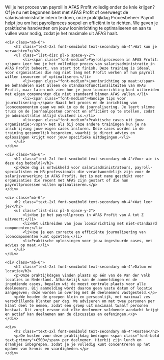  <div class="p-4">
    <p class="mb-4">Wil je het proces van payroll in AFAS Profit volledig onder de knie krijgen? Of je nu net begonnen bent met AFAS Profit of overweegt de salarisadministratie intern te doen, onze praktijkdag Procesbeheer Payroll helpt jou om het payrollproces soepel en efficiënt in te richten. We geven je praktische handvatten om jouw looninrichting te optimaliseren en aan te vullen waar nodig, zodat je het maximale uit AFAS haalt.</p>

    <div class="mb-6">
        <h2 class="text-2xl font-semibold text-secondary mb-4">Wat kun je verwachten?</h2>
        <ul class="list-disc pl-6 space-y-2">
            <li><span class="font-medium">Payrollprocessen in AFAS Profit:</span> Leer hoe je het volledige proces van salarisadministratie in AFAS Profit beheert, van start tot finish. Deze training is ideaal voor organisaties die nog niet lang met Profit werken of hun payroll willen insourcen of optimaliseren.</li>
            <li><span class="font-medium">Looninrichting op maat:</span> We behandelen niet alleen de standaardfunctionaliteiten van AFAS Profit, maar laten ook zien hoe je jouw looninrichting kunt uitbreiden met eigen componenten die niet standaard binnen AFAS vallen.</li>
            <li><span class="font-medium">Handige tips voor journalisering:</span> Naast het proces en de inrichting van looncomponenten gaan we ook in op de journalisering. Je leert slimme trucs om de journaalposten correct en efficiënt op te stellen, zodat je administratie altijd sluitend is.</li>
            <li><span class="font-medium">Praktische cases uit jouw organisatie:</span> Net als bij onze andere trainingen kun je na inschrijving jouw eigen cases insturen. Deze cases worden in de training gezamenlijk besproken, waarbij je direct advies en oplossingen krijgt voor jouw specifieke uitdagingen.</li>
        </ul>
    </div>

    <div class="mb-6">
        <h2 class="text-2xl font-semibold text-secondary mb-4">Voor wie is deze dag bedoeld?</h2>
        <p>Deze dag is ontwikkeld voor salarisadministrateurs, payroll-specialisten en HR-professionals die verantwoordelijk zijn voor de salarisverwerking in AFAS Profit. Het is met name geschikt voor organisaties die recent met AFAS zijn gestart of die hun payrollprocessen willen optimaliseren.</p>
    </div>

    <div class="mb-6">
        <h2 class="text-2xl font-semibold text-secondary mb-4">Wat leer je?</h2>
        <ul class="list-disc pl-6 space-y-2">
            <li>Hoe je het payrollproces in AFAS Profit van A tot Z uitvoert;</li>
            <li>Het uitbreiden van jouw looninrichting met niet-standaard componenten;</li>
            <li>Hoe je een correcte en efficiënte journalisering van looncomponenten kunt opzetten;</li>
            <li>Praktische oplossingen voor jouw ingestuurde cases, met advies op maat.</li>
        </ul>
    </div>

    <div class="mb-6">
        <h2 class="text-2xl font-semibold text-secondary mb-4">Datum en locatie</h2>
        <p>Onze praktijkdagen vinden plaats op één van de Van der Valk locaties in Nederland. Afhankelijk van de aanmeldingen en de ingediende cases, bepalen wij de meest centrale plaats voor alle deelnemers. Bij aanmelding wordt daarom geen vaste datum of locatie aangegeven; deze worden in overleg met de deelnemers vastgesteld.</p>
        <p>We houden de groepen klein en persoonlijk, met maximaal zes verschillende klanten per dag. We adviseren om met twee personen per klant deel te nemen, zodat een groep uit maximaal twaalf personen bestaat. Dit zorgt ervoor dat elke deelnemer voldoende aandacht krijgt en actief kan deelnemen aan de discussies en oefeningen.</p>
    </div>

    <div>
        <h2 class="text-2xl font-semibold text-secondary mb-4">Kosten</h2>
        <p>De kosten voor deze praktijkdag bedragen <span class="font-bold text-primary">€500</span> per deelnemer. Hierbij zijn lunch en drankjes inbegrepen, zodat je je volledig kunt concentreren op het opdoen van kennis en vaardigheden.</p>
    </div>
</div>
